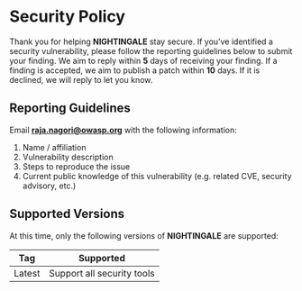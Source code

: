 # Security Policy
 
Thank you for helping **NIGHTINGALE** stay secure. If you've identified a security vulnerability, please follow the reporting guidelines below to submit your finding. We aim to reply within **5** days of receiving your finding. If a finding is accepted, we aim to publish a patch within **10** days. If it is declined, we will reply to let you know.
 
## Reporting Guidelines
 
Email **raja.nagori@owasp.org** with the following information:
1. Name / affiliation
2. Vulnerability description
3. Steps to reproduce the issue
4. Current public knowledge of this vulnerability (e.g. related CVE, security advisory, etc.)
 
## Supported Versions
 
At this time, only the following versions of **NIGHTINGALE** are supported:
 
| Tag | Supported          |
| ------- | ------------------ |
| Latest   | Support all security tools |
